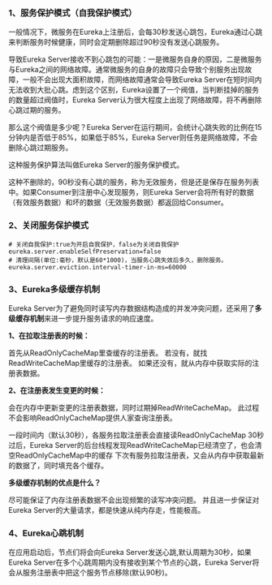 ### **1、服务保护模式（自我保护模式）**

一般情况下，微服务在Eureka上注册后，会每30秒发送心跳包，Eureka通过心跳来判断服务时候健康，同时会定期删除超过90秒没有发送心跳服务。

导致Eureka Server接收不到心跳包的可能：一是微服务自身的原因，二是微服务与Eureka之间的网络故障。通常微服务的自身的故障只会导致个别服务出现故障，一般不会出现大面积故障，而网络故障通常会导致Eureka Server在短时间内无法收到大批心跳。虑到这个区别，Eureka设置了一个阀值，当判断挂掉的服务的数量超过阀值时，Eureka Server认为很大程度上出现了网络故障，将不再删除心跳过期的服务。

那么这个阀值是多少呢？Eureka Server在运行期间，会统计心跳失败的比例在15分钟内是否低于85%，如果低于85%，Eureka Server则任务是网络故障，不会删除心跳过期服务。

这种服务保护算法叫做Eureka Server的服务保护模式。

这种不删除的，90秒没有心跳的服务，称为无效服务，但是还是保存在服务列表中。如果Consumer到注册中心发现服务，则Eureka Server会将所有好的数据（有效服务数据）和坏的数据（无效服务数据）都返回给Consumer。

### **2、关闭服务保护模式**

```
# 关闭自我保护:true为开启自我保护，false为关闭自我保护
eureka.server.enableSelfPreservation=false
# 清理间隔(单位:毫秒，默认是60*1000)，当服务心跳失效后多久，删除服务。
eureka.server.eviction.interval-timer-in-ms=60000
```

### **3、Eureka多级缓存机制**

Eureka Server为了避免同时读写内存数据结构造成的并发冲突问题，还采用了**多级缓存机制**来进一步提升服务请求的响应速度。

**1、在拉取注册表的时候：**

首先从ReadOnlyCacheMap里查缓存的注册表。 若没有，就找ReadWriteCacheMap里缓存的注册表。 如果还没有，就从内存中获取实际的注册表数据。

**2、在注册表发生变更的时候：**

会在内存中更新变更的注册表数据，同时过期掉ReadWriteCacheMap。 此过程不会影响ReadOnlyCacheMap提供人家查询注册表。

一段时间内（默认30秒），各服务拉取注册表会直接读ReadOnlyCacheMap 30秒过后，Eureka Server的后台线程发现ReadWriteCacheMap已经清空了，也会清空ReadOnlyCacheMap中的缓存 下次有服务拉取注册表，又会从内存中获取最新的数据了，同时填充各个缓存。

**多级缓存机制的优点是什么？**

尽可能保证了内存注册表数据不会出现频繁的读写冲突问题。 并且进一步保证对Eureka Server的大量请求，都是快速从纯内存走，性能极高。

### **4、Eureka心跳机制**

在应用启动后，节点们将会向Eureka Server发送心跳,默认周期为30秒，如果Eureka Server在多个心跳周期内没有接收到某个节点的心跳，Eureka Server将会从服务注册表中把这个服务节点移除(默认90秒)。
